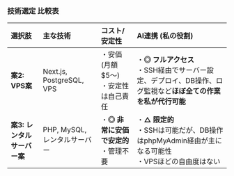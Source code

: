 ### 技術選定 比較表

| 選択肢 | 主な技術 | コスト/安定性 | AI連携 (私の役割) |
| :--- | :--- | :--- | :--- |
| **案2: VPS案** | Next.js, PostgreSQL, VPS | ・安価 (月額$5〜)<br>・安定性は自己責任 | ・**◎ フルアクセス**<br>・SSH経由でサーバー設定、デプロイ、DB操作、ログ監視など**ほぼ全ての作業を私が代行可能** |
| **案3: レンタルサーバー案** | PHP, MySQL, レンタルサーバー | ・**◎ 非常に安価で安定的**<br>・管理不要 | ・**△ 限定的**<br>・SSHは可能だが、DB操作はphpMyAdmin経由が主になる可能性<br>・VPSほどの自由度はない |
